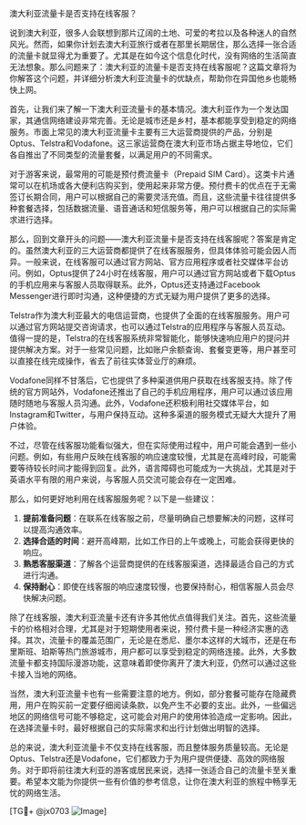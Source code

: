 澳大利亚流量卡是否支持在线客服？

说到澳大利亚，很多人会联想到那片辽阔的土地、可爱的考拉以及各种迷人的自然风光。然而，如果你计划去澳大利亚旅行或者在那里长期居住，那么选择一张合适的流量卡就显得尤为重要了。尤其是在如今这个信息化时代，没有网络的生活简直无法想象。那么问题来了：澳大利亚的流量卡是否支持在线客服呢？这篇文章将为你解答这个问题，并详细分析澳大利亚流量卡的优缺点，帮助你在异国他乡也能畅快上网。

首先，让我们来了解一下澳大利亚流量卡的基本情况。澳大利亚作为一个发达国家，其通信网络建设非常完善。无论是城市还是乡村，基本都能享受到稳定的网络服务。市面上常见的澳大利亚流量卡主要有三大运营商提供的产品，分别是Optus、Telstra和Vodafone。这三家运营商在澳大利亚市场占据主导地位，它们各自推出了不同类型的流量套餐，以满足用户的不同需求。

对于游客来说，最常用的可能是预付费流量卡（Prepaid SIM Card）。这类卡片通常可以在机场或各大便利店购买到，使用起来非常方便。预付费卡的优点在于无需签订长期合同，用户可以根据自己的需要灵活充值。而且，这些流量卡往往提供多种套餐选择，包括数据流量、语音通话和短信服务等，用户可以根据自己的实际需求进行选择。

那么，回到文章开头的问题——澳大利亚流量卡是否支持在线客服呢？答案是肯定的。虽然澳大利亚的三大运营商都提供了在线客服服务，但具体体验可能会因人而异。一般来说，在线客服可以通过官方网站、官方应用程序或者社交媒体平台访问。例如，Optus提供了24小时在线客服，用户可以通过官方网站或者下载Optus的手机应用来与客服人员取得联系。此外，Optus还支持通过Facebook Messenger进行即时沟通，这种便捷的方式无疑为用户提供了更多的选择。

Telstra作为澳大利亚最大的电信运营商，也提供了全面的在线客服服务。用户可以通过官方网站提交咨询请求，也可以通过Telstra的应用程序与客服人员互动。值得一提的是，Telstra的在线客服系统非常智能化，能够快速响应用户的提问并提供解决方案。对于一些常见问题，比如账户余额查询、套餐变更等，用户甚至可以直接在线完成操作，省去了前往实体营业厅的麻烦。

Vodafone同样不甘落后，它也提供了多种渠道供用户获取在线客服支持。除了传统的官方网站外，Vodafone还推出了自己的手机应用程序，用户可以通过该应用随时随地与客服人员沟通。此外，Vodafone还积极利用社交媒体平台，如Instagram和Twitter，与用户保持互动。这种多渠道的服务模式无疑大大提升了用户体验。

不过，尽管在线客服功能看似强大，但在实际使用过程中，用户可能会遇到一些小问题。例如，有些用户反映在线客服的响应速度较慢，尤其是在高峰时段，可能需要等待较长时间才能得到回复。此外，语言障碍也可能成为一大挑战，尤其是对于英语水平有限的用户来说，与客服人员交流可能会存在一定困难。

那么，如何更好地利用在线客服服务呢？以下是一些建议：

1. **提前准备问题**：在联系在线客服之前，尽量明确自己想要解决的问题，这样可以提高沟通效率。
2. **选择合适的时间**：避开高峰期，比如工作日的上午或晚上，可能会获得更快的响应。
3. **熟悉客服渠道**：了解各个运营商提供的在线客服渠道，选择最适合自己的方式进行沟通。
4. **保持耐心**：即使在线客服的响应速度较慢，也要保持耐心，相信客服人员会尽快解决问题。

除了在线客服，澳大利亚流量卡还有许多其他优点值得我们关注。首先，这些流量卡的价格相对合理，尤其是对于短期使用者来说，预付费卡是一种经济实惠的选择。其次，流量卡的覆盖范围广，无论是在悉尼、墨尔本这样的大城市，还是在布里斯班、珀斯等热门旅游城市，用户都可以享受到稳定的网络连接。此外，大多数流量卡都支持国际漫游功能，这意味着即使你离开了澳大利亚，仍然可以通过这些卡接入当地的网络。

当然，澳大利亚流量卡也有一些需要注意的地方。例如，部分套餐可能存在隐藏费用，用户在购买前一定要仔细阅读条款，以免产生不必要的支出。此外，一些偏远地区的网络信号可能不够稳定，这可能会对用户的使用体验造成一定影响。因此，在选择流量卡时，最好根据自己的实际需求和出行计划做出明智的选择。

总的来说，澳大利亚流量卡不仅支持在线客服，而且整体服务质量较高。无论是Optus、Telstra还是Vodafone，它们都致力于为用户提供便捷、高效的网络服务。对于即将前往澳大利亚的游客或居民来说，选择一张适合自己的流量卡至关重要。希望本文能为你提供一些有价值的参考信息，让你在澳大利亚的旅程中畅享无忧的网络生活。

[TG💪+ @jx0703 ![Image](https://github.com/user-attachments/assets/dbca1d08-cadb-493c-b0ec-ad6f7a83f270)]